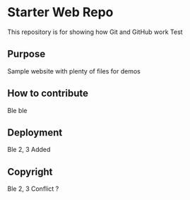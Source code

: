 # Starter Web Repo

This repository is for showing how Git and GitHub work
Test

## Purpose

Sample website with plenty of files for demos

## How to contribute

Ble ble

## Deployment
 
Ble 2, 3
Added

## Copyright
 
Ble 2, 3
Conflict ?